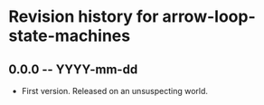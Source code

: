 # Revision history for arrow-loop-state-machines

## 0.0.0 -- YYYY-mm-dd

* First version. Released on an unsuspecting world.
